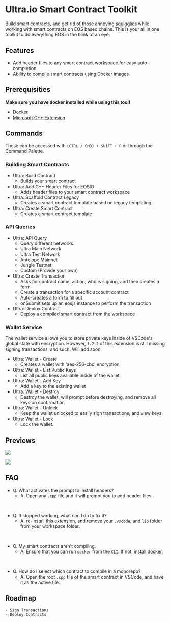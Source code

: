 # Ultra.io Smart Contract Toolkit

Build smart contracts, and get rid of those annoying squigglies while working with smart contracts on EOS based chains. This is your all in one toolkit to do everything EOS in the blink of an eye.

## Features

- Add header files to any smart contract workspace for easy auto-completion
- Ability to compile smart contracts using Docker images

## Prerequisities

**Make sure you have docker installed while using this tool!**

- Docker
- [Microsoft C++ Extension](https://marketplace.visualstudio.com/items?itemName=ms-vscode.cpptools)

## Commands

These can be accessed with `(CTRL / CMD) + SHIFT + P` or through the Command Palette.

### Building Smart Contracts

- Ultra: Build Contract
  - Builds your smart contract
- Ultra: Add C++ Header Files for EOSIO
  - Adds header files to your smart contract workspace
- Ultra: Scaffold Contract Legacy
  - Creates a smart contract template based on legacy templating
- Ultra: Create Smart Contract
  - Creates a smart contract template

### API Queries

- Ultra: API Query
  - Query different networks.
  - Ultra Main Network
  - Ultra Test Network
  - Antelope Mainnet
  - Jungle Testnet
  - Custom (Provide your own) 
- Ultra: Create Transaction
  - Asks for contract name, action, who is signing, and then creates a form
  - Create a transaction for a specific account contract
  - Auto-creates a form to fill out
  - onSubmit sets up an eosjs instance to perform the transaction
- Ultra: Deploy Contract
  - Deploy a compiled smart contract from the workspace 

### Wallet Service

The wallet service allows you to store private keys inside of VSCode's global state with encryption. However, `1.2.2` of this extension is still missing signing transactions, and such. Will add soon.

- Ultra: Wallet - Create
  - Creates a wallet with 'aes-256-cbc' encryption
- Ultra: Wallet - List Public Keys
  - List all public keys available inside of the wallet
- Ultra: Wallet - Add Key
  - Add a key to the existing wallet
- Ultra: Wallet - Destroy
  - Destroy the wallet, will prompt before destroying, and remove all keys on confirmation 
- Ultra: Wallet - Unlock
  - Keep the wallet unlocked to easily sign transactions, and view keys.
- Ultra: Wallet - Lock
  - Lock the wallet.

## Previews

![](https://i.imgur.com/4KnGPnP.png)

![](https://i.imgur.com/7aMksvK.png)

## FAQ

- Q. What activates the prompt to install headers?
  - A. Open any `.cpp` file and it will prompt you to add header files.

<br />

- Q. It stopped working, what can I do to fix it?
  - A. re-install this extension, and remove your `.vscode`, and `lib` folder from your workspace folder.

<br />

- Q. My smart contracts aren't compiling.
  - A. Ensure that you can run `docker` from the `CLI`. If not, install docker. 

<br />

- Q. How do I select which contract to compile in a monorepo?
  - A. Open the root `.cpp` file of the smart contract in VSCode, and have it as the active file. 

## Roadmap

```
- Sign Transactions
- Deploy Contracts
```
